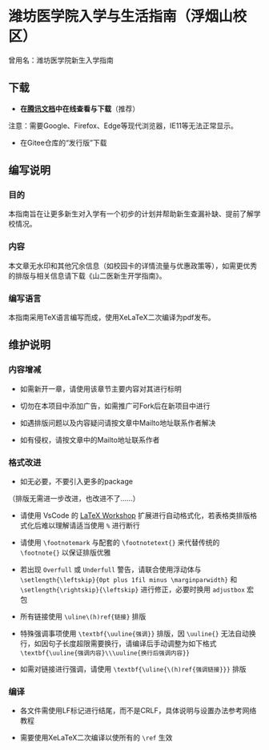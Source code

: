 # 潍坊医学院入学与生活指南（浮烟山校区）

曾用名：潍坊医学院新生入学指南

## 下载

- **在[腾讯文档](https://docs.qq.com/s/ETcQ-ZFSrSsh6MK9bm773q)中在线查看与下载**（推荐）

注意：需要Google、Firefox、Edge等现代浏览器，IE11等无法正常显示。

- 在Gitee仓库的“发行版”下载

## 编写说明

### 目的

本指南旨在让更多新生对入学有一个初步的计划并帮助新生查漏补缺、提前了解学校情况。

### 内容

本文章无水印和其他冗余信息（如校园卡的详情流量与优惠政策等），如需更优秀的排版与相关信息请下载《山二医新生开学指南》。

### 编写语言

本指南采用TeX语言编写而成，使用XeLaTeX二次编译为pdf发布。

## 维护说明

### 内容增减

- 如需新开一章，请使用该章节主要内容对其进行标明

- 切勿在本项目中添加广告，如需推广可Fork后在新项目中进行

- 如遇排版问题以及内容疑问请按文章中Mailto地址联系作者解决

- 如有侵权，请按文章中的Mailto地址联系作者

### 格式改进

- 如无必要，不要引入更多的package

（排版无需进一步改进，也改进不了……）

- 请使用 VsCode 的 [LaTeX Workshop](https://marketplace.visualstudio.com/items?itemName=James-Yu.latex-workshop) 扩展进行自动格式化，若表格类排版格式化后难以理解请适当使用 `%` 进行断行

- 请使用 `\footnotemark` 与配套的 `\footnotetext{}` 来代替传统的 `\footnote{}` 以保证排版优雅

- 若出现 `Overfull` 或 `Underfull` 警告，请联合使用浮动体与 `\setlength{\leftskip}{0pt plus 1fil minus \marginparwidth}` 和 `\setlength{\rightskip}{\leftskip}` 进行修正，必要时换用 `adjustbox` 宏包

- 所有链接使用 `\uline\(h)ref{链接}` 排版

- 特殊强调事项使用 `\textbf{\uuline{强调}}` 排版，因 `\uuline{}` 无法自动换行，如因句子长度超限需要换行，请编译后手动调整为如下格式 `\textbf{\uuline{强调内容}\\\uuline{换行后强调内容}}`

- 如需对链接进行强调，请使用 `\textbf{\uline{\(h)ref{强调链接}}}` 排版

### 编译

- 各文件需使用LF标记进行结尾，而不是CRLF，具体说明与设置办法参考网络教程

- 需要使用XeLaTeX二次编译以使所有的 `\ref` 生效
